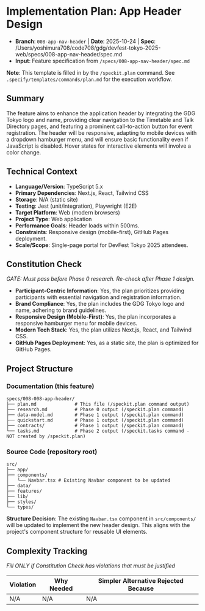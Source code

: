 # Implementation Plan: App Header Design

- **Branch**: `008-app-nav-header` | **Date**: 2025-10-24 | **Spec**: /Users/yoshimura708/code708/gdg/devfest-tokyo-2025-web/specs/008-app-nav-header/spec.md
- **Input**: Feature specification from `/specs/008-app-nav-header/spec.md`

**Note**: This template is filled in by the `/speckit.plan` command. See `.specify/templates/commands/plan.md` for the execution workflow.

## Summary

The feature aims to enhance the application header by integrating the GDG Tokyo logo and name, providing clear navigation to the Timetable and Talk Directory pages, and featuring a prominent call-to-action button for event registration. The header will be responsive, adapting to mobile devices with a dropdown hamburger menu, and will ensure basic functionality even if JavaScript is disabled. Hover states for interactive elements will involve a color change.

## Technical Context

- **Language/Version**: TypeScript 5.x
- **Primary Dependencies**: Next.js, React, Tailwind CSS
- **Storage**: N/A (static site)
- **Testing**: Jest (unit/integration), Playwright (E2E)
- **Target Platform**: Web (modern browsers)
- **Project Type**: Web application
- **Performance Goals**: Header loads within 500ms.
- **Constraints**: Responsive design (mobile-first), GitHub Pages deployment.
- **Scale/Scope**: Single-page portal for DevFest Tokyo 2025 attendees.

## Constitution Check

_GATE: Must pass before Phase 0 research. Re-check after Phase 1 design._

- **Participant-Centric Information**: Yes, the plan prioritizes providing participants with essential navigation and registration information.
- **Brand Compliance**: Yes, the plan includes the GDG Tokyo logo and name, adhering to brand guidelines.
- **Responsive Design (Mobile-First)**: Yes, the plan incorporates a responsive hamburger menu for mobile devices.
- **Modern Tech Stack**: Yes, the plan utilizes Next.js, React, and Tailwind CSS.
- **GitHub Pages Deployment**: Yes, as a static site, the plan is optimized for GitHub Pages.

## Project Structure

### Documentation (this feature)

```
specs/008-008-app-header/
├── plan.md              # This file (/speckit.plan command output)
├── research.md          # Phase 0 output (/speckit.plan command)
├── data-model.md        # Phase 1 output (/speckit.plan command)
├── quickstart.md        # Phase 1 output (/speckit.plan command)
├── contracts/           # Phase 1 output (/speckit.plan command)
└── tasks.md             # Phase 2 output (/speckit.tasks command - NOT created by /speckit.plan)
```

### Source Code (repository root)

```
src/
├── app/
├── components/
│   └── Navbar.tsx # Existing Navbar component to be updated
├── data/
├── features/
├── lib/
├── styles/
└── types/
```

**Structure Decision**: The existing `Navbar.tsx` component in `src/components/` will be updated to implement the new header design. This aligns with the project's component structure for reusable UI elements.

## Complexity Tracking

_Fill ONLY if Constitution Check has violations that must be justified_

| Violation | Why Needed | Simpler Alternative Rejected Because |
| --- | --- | --- |
| N/A | N/A | N/A |